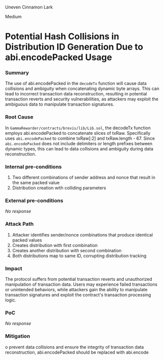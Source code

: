 Uneven Cinnamon Lark

Medium

# Potential Hash Collisions in Distribution ID Generation Due to abi.encodePacked Usage

### Summary

The use of abi.encodePacked in the `decodeTx` function will cause data collisions and ambiguity when concatenating dynamic byte arrays. This can lead to incorrect transaction data reconstruction, resulting in potential transaction reverts and security vulnerabilities, as attackers may exploit the ambiguous data to manipulate transaction signatures.

### Root Cause

In `GammaRewarder/contracts/brevis/lib/Lib.sol`, the decodeTx function employs abi.encodePacked to concatenate slices of txRaw. Specifically
uses `abi.encodePacked` to combine txRaw[:2] and txRaw.length - 67. Since `abi.encodePacked` does not include delimiters or length prefixes between dynamic types, this can lead to data collisions and ambiguity during data reconstruction.

### Internal pre-conditions

1. Two different combinations of sender address and nonce that result in the same packed value
2. Distribution creation with colliding parameters

### External pre-conditions

_No response_

### Attack Path

1. Attacker identifies sender/nonce combinations that produce identical packed values
2. Creates distribution with first combination
3. Creates another distribution with second combination
4. Both distributions map to same ID, corrupting distribution tracking

### Impact

The protocol suffers from potential transaction reverts and unauthorized manipulation of transaction data. Users may experience failed transactions or unintended behaviors, while attackers gain the ability to manipulate transaction signatures and exploit the contract's transaction processing logic.

### PoC

_No response_

### Mitigation

o prevent data collisions and ensure the integrity of transaction data reconstruction, abi.encodePacked should be replaced with abi.encode 